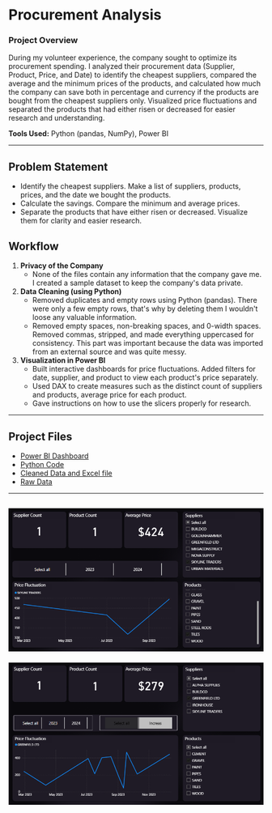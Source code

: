 # Procurement Analysis

### Project Overview
During my volunteer experience, the company sought to optimize its procurement spending. I analyzed their procurement data (Supplier, Product, Price, and Date) to identify the cheapest suppliers, compared the average and the minimum prices of the products, and calculated how much the company can save both in percentage and currency if the products are bought from the cheapest suppliers only. Visualized price fluctuations and separated the products that had either risen or decreased for easier research and understanding.

**Tools Used:** Python (pandas, NumPy), Power BI

---

## Problem Statement
- Identify the cheapest suppliers. Make a list of suppliers, products, prices, and the date we bought the products.
- Calculate the savings. Compare the minimum and average prices.
- Separate the products that have either risen or decreased. Visualize them for clarity and easier research.

## Workflow
1. **Privacy of the Company**
   - None of the files contain any information that the company gave me. I created a sample dataset to keep the company's data private.
3. **Data Cleaning (using Python)**
   - Removed duplicates and empty rows using Python (pandas). There were only a few empty rows, that's why by deleting them I wouldn't loose any valuable information.
   - Removed empty spaces, non-breaking spaces, and 0-width spaces. Removed commas, stripped, and made everything uppercased for consistency. This part was important because the data was imported from an external source and was quite messy.  
4. **Visualization in Power BI**  
   - Built interactive dashboards for price fluctuations. Added filters for date, supplier, and product to view each product's price separately.
   - Used DAX to create measures such as the distinct count of suppliers and products, average price for each product.
   - Gave instructions on how to use the slicers properly for research.

---

## Project Files  
- [Power BI Dashboard](Power_BI/Power_BI_Report.pbix)
- [Python Code](Python/Python_Code.ipynb)
- [Cleaned Data and Excel file](Results)
- [Raw Data](sample_dataset.xlsx)

---

![Price Fluctuation Dashboard](Power_BI/Screenshots/Price_Fluctuation.png)
---
![Price Increase or Decrease](Power_BI/Screenshots/Price_Increas_Decreas.png)
